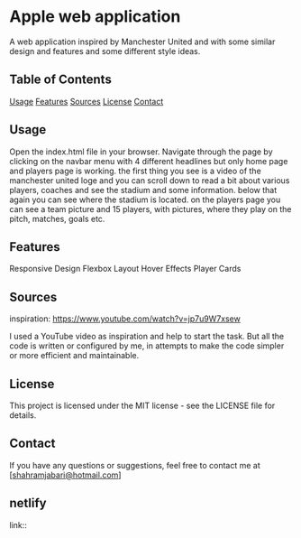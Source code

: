 # Apple web application

A web application inspired by Manchester United and with some similar design and features and some different style ideas.

## Table of Contents

[Usage](#usage)
[Features](#features)
[Sources](#sources)
[License](#license)
[Contact](#contact)

## Usage

Open the index.html file in your browser.
Navigate through the page by clicking on the navbar menu with 4 different headlines but only home page and players page is working.
the first thing you see is a video of the manchester united loge and you can scroll down to read a bit about various players, coaches and see the stadium and some information. below that again you can see where the stadium is located. on the players page you can see a team picture and 15 players, with pictures, where they play on the pitch, matches, goals etc.

## Features

Responsive Design
Flexbox Layout
Hover Effects
Player Cards

## Sources

inspiration:
https://www.youtube.com/watch?v=jp7u9W7xsew

I used a YouTube video as inspiration and help to start the task. But all the code is written or configured by me, in attempts to make the code simpler or more efficient and maintainable.

## License

This project is licensed under the MIT license - see the LICENSE file for details.

## Contact

If you have any questions or suggestions, feel free to contact me at [shahramjabari@hotmail.com]

## netlify

link::
